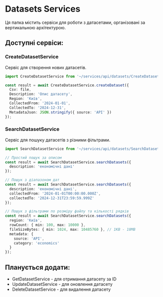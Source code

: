 # Datasets Services

Ця папка містить сервіси для роботи з датасетами, організовані за вертикальною архітектурою.

## Доступні сервіси:

### CreateDatasetService
Сервіс для створення нових датасетів.

```typescript
import CreateDatasetService from '~/services/api/datasets/CreateDatasetService';

const result = await CreateDatasetService.createDataset({
  Csv: file,
  Description: 'Опис датасету',
  Region: 'Київ',
  CollectedFrom: '2024-01-01',
  CollectedTo: '2024-12-31',
  MetadataJson: JSON.stringify({ source: 'API' })
});
```

### SearchDatasetService
Сервіс для пошуку датасетів з різними фільтрами.

```typescript
import SearchDatasetService from '~/services/api/datasets/SearchDatasetService';

// Простий пошук за описом
const result = await SearchDatasetService.searchDatasets({
  description: 'економічні дані'
});

// Пошук з діапазоном дат
const result = await SearchDatasetService.searchDatasets({
  description: 'економічні дані',
  collectedFrom: '2024-01-01T00:00:00.000Z',
  collectedTo: '2024-12-31T23:59:59.999Z'
});

// Пошук з фільтрами по розміру файлу та кількості рядків
const result = await SearchDatasetService.searchDatasets({
  region: 'Київ',
  rowCount: { min: 100, max: 10000 },
  fileSizeBytes: { min: 1024, max: 10485760 }, // 1KB - 10MB
  metadata: {
    source: 'API',
    category: 'economics'
  }
});
```

## Планується додати:

- GetDatasetService - для отримання датасету за ID
- UpdateDatasetService - для оновлення датасету
- DeleteDatasetService - для видалення датасету
